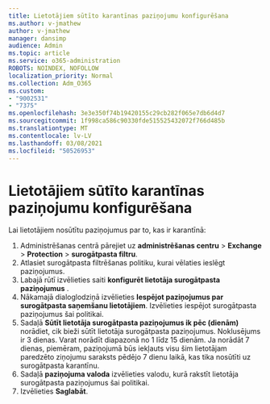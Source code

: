 ```yaml
---
title: Lietotājiem sūtīto karantīnas paziņojumu konfigurēšana
ms.author: v-jmathew
author: v-jmathew
manager: dansimp
audience: Admin
ms.topic: article
ms.service: o365-administration
ROBOTS: NOINDEX, NOFOLLOW
localization_priority: Normal
ms.collection: Adm_O365
ms.custom:
- "9002531"
- "7375"
ms.openlocfilehash: 3e3e350f74b19420155c29cb282f065e7db6d4d7
ms.sourcegitcommit: 1f998ca586c90330fde515525432072f766d485b
ms.translationtype: MT
ms.contentlocale: lv-LV
ms.lasthandoff: 03/08/2021
ms.locfileid: "50526953"
---
```

# <a name="configure-quarantine-notifications-sent-to-users"></a>Lietotājiem sūtīto karantīnas paziņojumu konfigurēšana

Lai lietotājiem nosūtītu paziņojumus par to, kas ir karantīnā:

1. Administrēšanas centrā pārejiet uz **administrēšanas centru**  >  **Exchange**  >  **Protection**  >  **surogātpasta filtru**.
2. Atlasiet surogātpasta filtrēšanas politiku, kurai vēlaties ieslēgt paziņojumus.
3. Labajā rūtī izvēlieties saiti **konfigurēt lietotāja surogātpasta paziņojumus** .
4. Nākamajā dialoglodziņā izvēlieties **Iespējot paziņojumus par surogātpasta saņemšanu lietotājiem**. Izvēlieties iespējot surogātpasta paziņojumus šai politikai.
5. Sadaļā **Sūtīt lietotāja surogātpasta paziņojumus ik pēc (dienām)** norādiet, cik bieži sūtīt lietotāja surogātpasta paziņojumus. Noklusējums ir 3 dienas. Varat norādīt diapazonā no 1 līdz 15 dienām. Ja norādāt 7 dienas, piemēram, paziņojumā būs iekļauts visu šim lietotājam paredzēto ziņojumu saraksts pēdējo 7 dienu laikā, kas tika nosūtīti uz surogātpasta karantīnu.
6. Sadaļā **paziņojuma valoda** izvēlieties valodu, kurā rakstīt lietotāja surogātpasta paziņojumus šai politikai.
7. Izvēlieties **Saglabāt**.
